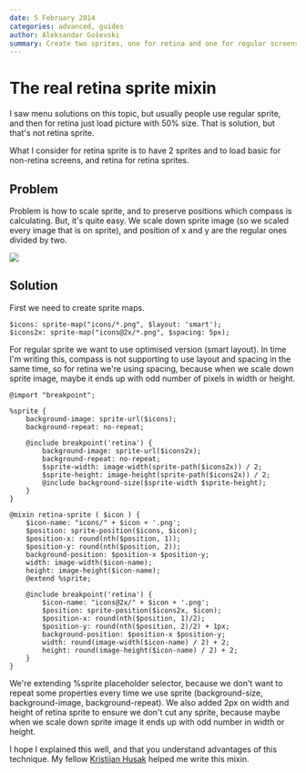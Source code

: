 ```yaml
---
date: 5 February 2014
categories: advanced, guides
author: Aleksandar Goševski
summary: Create two sprites, one for retina and one for regular screens, and handle problems about scaling retina screen and calculating new positions for every sprite.
---
```


# The real retina sprite mixin

I saw menu solutions on this topic, but usually people use regular sprite, and then for retina just load picture with 50% size. That is solution, but that's not retina sprite.

What I consider for retina sprite is to have 2 sprites and to load basic for non-retina screens, and retina for retina sprites.

## Problem

Problem is how to scale sprite, and to preserve positions which compass is calculating. But, it's quite easy. We scale down sprite image (so we scaled every image that is on sprite), and position of x and y are the regular ones divided by two.

![](https://31.media.tumblr.com/2fcfd6df595ce2f1fcfac4e4999a2a00/tumblr_inline_n0hx6yG8Zs1r8euj7.png)

## Solution

First we need to create sprite maps.

    $icons: sprite-map("icons/*.png", $layout: 'smart');
    $icons2x: sprite-map("icons@2x/*.png", $spacing: 5px);

For regular sprite we want to use optimised version (smart layout). In time I'm writing this, compass is not supporting to use layout and spacing in the same time, so for retina we're using spacing, because when we scale down sprite image, maybe it ends up with odd number of pixels in width or height.

    @import "breakpoint";

    %sprite {
        background-image: sprite-url($icons);
        background-repeat: no-repeat;

        @include breakpoint('retina') {
            background-image: sprite-url($icons2x);
            background-repeat: no-repeat;
            $sprite-width: image-width(sprite-path($icons2x)) / 2;
            $sprite-height: image-height(sprite-path($icons2x)) / 2;
            @include background-size($sprite-width $sprite-height);
        }
    }

    @mixin retina-sprite ( $icon ) {
        $icon-name: "icons/" + $icon + '.png';
        $position: sprite-position($icons, $icon);
        $position-x: round(nth($position, 1));
        $position-y: round(nth($position, 2));
        background-position: $position-x $position-y;
        width: image-width($icon-name);
        height: image-height($icon-name);
        @extend %sprite;

        @include breakpoint('retina') {
            $icon-name: "icons@2x/" + $icon + '.png';
            $position: sprite-position($icons2x, $icon);
            $position-x: round(nth($position, 1)/2);
            $position-y: round(nth($position, 2)/2) + 1px;
            background-position: $position-x $position-y;
            width: round(image-width($icon-name) / 2) + 2;
            height: round(image-height($icon-name) / 2) + 2;
        }
    }


We're extending %sprite placeholder selector, because we don't want to repeat some properties every time we use sprite (background-size, background-image, background-repeat). We also added 2px on width and height of retina sprite to ensure we don't cut any sprite, because maybe when we scale down sprite image it ends up with odd number in width or height.

I hope I explained this well, and that you understand advantages of this technique. My fellow [Kristijan Husak](http://www.twitter.com/kristijan_husak) helped me write this mixin.